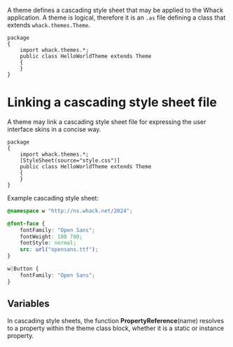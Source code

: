 A theme defines a cascading style sheet that may be applied to the Whack application. A theme is logical, therefore it is an `.as` file defining a class that extends `whack.themes.Theme`.

```as3
package
{
    import whack.themes.*;
    public class HelloWorldTheme extends Theme
    {
    }
}
```

# Linking a cascading style sheet file

A theme may link a cascading style sheet file for expressing the user interface skins in a concise way.

```as3
package
{
    import whack.themes.*;
    [StyleSheet(source="style.css")]
    public class HelloWorldTheme extends Theme
    {
    }
}
```

Example cascading style sheet:

```css
@namespace w "http://ns.whack.net/2024";

@font-face {
    fontFamily: "Open Sans";
    fontWeight: 100 700;
    fontStyle: normal;
    src: url("opensans.ttf");
}

w|Button {
    fontFamily: "Open Sans";
}
```

## Variables

In cascading style sheets, the function **PropertyReference**\(name\) resolves to a property within the theme class block, whether it is a static or instance property.